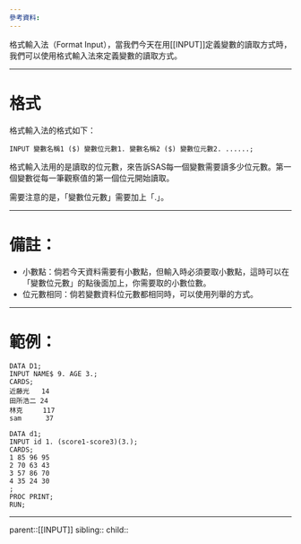 ```yaml
---
參考資料:
---
```

格式輸入法（Format Input），當我們今天在用[[INPUT]]定義變數的讀取方式時，我們可以使用格式輸入法來定義變數的讀取方式。


- - -
# 格式
格式輸入法的格式如下：
```SAS
INPUT 變數名稱1 ($) 變數位元數1. 變數名稱2 ($) 變數位元數2. ......;
```
格式輸入法用的是讀取的位元數，來告訴SAS每一個變數需要讀多少位元數。第一個變數從每一筆觀察值的第一個位元開始讀取。

需要注意的是，「變數位元數」需要加上「.」。
- - -
# 備註：
- 小數點：倘若今天資料需要有小數點，但輸入時必須要取小數點，這時可以在「變數位元數」的點後面加上，你需要取的小數位數。
- 位元數相同：倘若變數資料位元數都相同時，可以使用列舉的方式。
- - -
# 範例：

```SAS
DATA D1;
INPUT NAME$ 9. AGE 3.;
CARDS;
近藤光   14
田所浩二 24
林克     117
sam      37
```

```SAS
DATA d1;
INPUT id 1. (score1-score3)(3.);
CARDS;
1 85 96 95
2 70 63 43
3 57 86 70
4 35 24 30
;
PROC PRINT;
RUN;
```
- - -
parent::[[INPUT]]
sibling::
child::